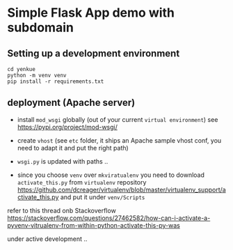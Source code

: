 # Simple Flask App demo with subdomain

## Setting up a development environment
    cd yenkue
    python -m venv venv
    pip install -r requirements.txt

## deployment (Apache server)
- install `mod_wsgi` globally (out of your current `virtual environment`) see https://pypi.org/project/mod-wsgi/

- create `vhost` (see `etc` folder, it ships an Apache sample vhost conf, you need to adapt it and put the right path)
- `wsgi.py` is updated with paths ..
- since you choose `venv` over `mkviratualenv` you need to download `activate_this.py` from `virtualenv` repository
https://github.com/dcreager/virtualenv/blob/master/virtualenv_support/activate_this.py and put it under `venv/Scripts`

refer to this thread onb Stackoverflow
https://stackoverflow.com/questions/27462582/how-can-i-activate-a-pyvenv-vitrualenv-from-within-python-activate-this-py-was 

under active development ..